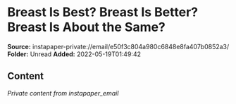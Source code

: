 # Breast Is Best? Breast Is Better? Breast Is About the Same?

**Source:** instapaper-private://email/e50f3c804a980c6848e8fa407b0852a3/
**Folder:** Unread
**Added:** 2022-05-19T01:49:42




## Content
*Private content from instapaper_email*
